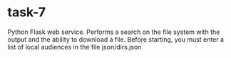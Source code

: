 # task-7
Python Flask web service. Performs a search on the file system with the output and the ability to download a file.
Before starting, you must enter a list of local audiences in the file json/dirs.json
